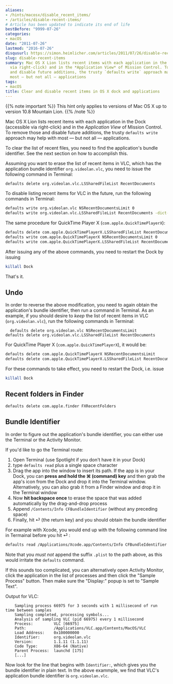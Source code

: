 ```yaml
---
aliases:
- /hints/macosx/disable_recent_items/
- /articles/disable-recent-items/
# Article has been updated to indicate its end of life
bestBefore: "9999-07-26"
categories:
- macOS
date: "2011-07-26"
lastmod: "2016-07-26"
disqusurl: https://simon.heimlicher.com/articles/2011/07/26/disable-recent-items
slug: disable-recent-items
summary: Mac OS X Lion lists recent items with each application in the Dock (accessible
  via right-click) and in the *Application View* of Mission Control. To remove those
  and disable future additions, the trusty `defaults write` approach may help with
  most — but not all — applications
tags:
- macOS
title: Clear and disable recent items in OS X dock and applications
---
```


{{% note important %}}
This hint only applies to versions of Mac OS X up to version 10.8 Mountain Lion.
{{% /note %}}

Mac OS X Lion lists recent items with each application in the Dock (accessible via right-click) and in the *Application View* of Mission Control. To remove those and disable future additions, the trusty `defaults write` approach may help with most — but not all — applications. 

To clear the list of recent files, you need to find the application's bundle identifier. See the next section on how to accomplish this.

Assuming you want to erase the list of recent items in VLC, which has the application bundle identifier `org.videolan.vlc`, you need to issue the following command in Terminal:

``` zsh
defaults delete org.videolan.vlc.LSSharedFileList RecentDocuments
```

To disable listing recent items for VLC in the future, run the following commands in Terminal:
	
``` zsh
defaults write org.videolan.vlc NSRecentDocumentsLimit 0
defaults write org.videolan.vlc.LSSharedFileList RecentDocuments -dict-add MaxAmount 0
```

The same procedure for QuickTime Player X (`com.apple.QuickTimePlayerX`):

``` zsh
defaults delete com.apple.QuickTimePlayerX.LSSharedFileList RecentDocuments
defaults write com.apple.QuickTimePlayerX NSRecentDocumentsLimit 0
defaults write com.apple.QuickTimePlayerX.LSSharedFileList RecentDocuments -dict-add MaxAmount 0
```


After issuing any of the above commands, you need to restart the Dock by issuing

``` zsh
killall Dock
```

That's it.

## Undo
In order to reverse the above modification, you need to again obtain the application's bundle identifier, then run a command in Terminal. As an example, if you should desire to *keep* the list of recent items in VLC (`org.videolan.vlc`), run the following commands in Terminal:
	
	  defaults delete org.videolan.vlc NSRecentDocumentsLimit
  	defaults delete org.videolan.vlc.LSSharedFileList RecentDocuments

For QuickTime Player X (`com.apple.QuickTimePlayerX`), it would be:

``` zsh
defaults delete com.apple.QuickTimePlayerX NSRecentDocumentsLimit
defaults delete com.apple.QuickTimePlayerX.LSSharedFileList RecentDocuments
```

For these commands to take effect, you need to restart the Dock, i.e. issue

``` zsh
killall Dock
```

## Recent folders in Finder

    defaults delete com.apple.finder FXRecentFolders

## Bundle Identifier

In order to figure out the application's bundle identifier, you can either use the Terminal or the Activity Monitor.

If you'd like to go the Terminal route:

1. Open Terminal (use Spotlight if you don't have it in your Dock)
2. type `defaults read` plus a single space character
3. Drag the app into the window to insert its path. If the app is in your Dock, you can **press and hold the ⌘ (command) key** and then grab the app's icon from the Dock and drop it into the Terminal window. Alternatively, you can also grab it from a Finder window and drop it in the Terminal window
4. Now **hit backspace once** to erase the space that was added automatically by the drag-and-drop process
5. Append `/Contents/Info CFBundleIdentifier` (without any preceding space)
6. Finally, hit  ⏎ (the return key) and you should obtain the bundle identifier

For example with Xcode, you would end up with the following command line in Termainal before you hit  ⏎ :

``` zsh
defaults read /Applications/Xcode.app/Contents/Info CFBundleIdentifier
```

Note that you *must not* append the suffix `.plist` to the path above, as this would irritate the `defaults` command.

If this sounds too complicated, you can alternatively open Activity Monitor, click the application in the list of processes and then click the "Sample Process" button. Then make sure the "Display:" popup is set to "Sample Text".

Output for VLC: 

	
``` plain
	Sampling process 66975 for 3 seconds with 1 millisecond of run time between samples
	Sampling completed, processing symbols...
	Analysis of sampling VLC (pid 66975) every 1 millisecond
	Process:         VLC [66975]
	Path:            /Applications/VLC.app/Contents/MacOS/VLC
	Load Address:    0x100000000
	Identifier:      org.videolan.vlc
	Version:         1.1.11 (1.1.11)
	Code Type:       X86-64 (Native)
	Parent Process:  launchd [175]
	[...]
```

Now look for the line that begins with `Identifier:`, which gives you the bundle identifier in plain text. In the above exammple, we find that VLC's application bundle identifier is `org.videolan.vlc`.
